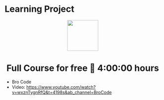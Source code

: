 # Learning Project 
<div align="center">
 <img src="https://cdn.jsdelivr.net/gh/devicons/devicon@latest/icons/csharp/csharp-original.svg" style="width: 100px"/> <h1> Full Course for free 🚀 4:00:00 hours </h1>
</div>

- Bro Code
- Video: https://www.youtube.com/watch?v=wxznTygnRfQ&t=4198s&ab_channel=BroCode
